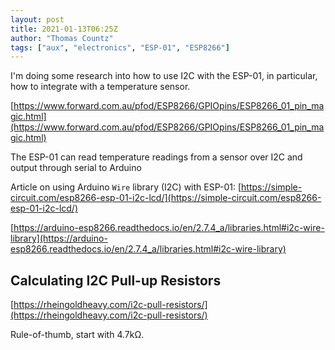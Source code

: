 ```yaml
---
layout: post
title: 2021-01-13T06:25Z
author: "Thomas Countz"
tags: ["aux", "electronics", "ESP-01", "ESP8266"]
---
```

I'm doing some research into how to use I2C with the ESP-01, in particular, how to integrate with a temperature sensor.

[https://www.forward.com.au/pfod/ESP8266/GPIOpins/ESP8266_01_pin_magic.html](https://www.forward.com.au/pfod/ESP8266/GPIOpins/ESP8266_01_pin_magic.html)

The ESP-01 can read temperature readings from a sensor over I2C and output through serial to Arduino

Article on using Arduino `Wire` library (I2C) with ESP-01: [https://simple-circuit.com/esp8266-esp-01-i2c-lcd/](https://simple-circuit.com/esp8266-esp-01-i2c-lcd/)

[https://arduino-esp8266.readthedocs.io/en/2.7.4_a/libraries.html#i2c-wire-library](https://arduino-esp8266.readthedocs.io/en/2.7.4_a/libraries.html#i2c-wire-library)

## Calculating I2C Pull-up Resistors

[https://rheingoldheavy.com/i2c-pull-resistors/](https://rheingoldheavy.com/i2c-pull-resistors/)

Rule-of-thumb, start with 4.7kΩ.